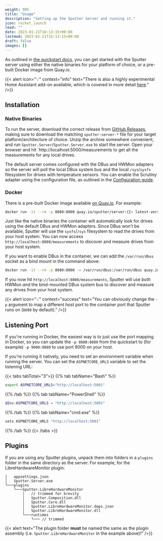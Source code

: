 ```yaml
---
weight: 905
title: "Usage"
description: "Setting up the Sputter Server and running it."
icon: rocket_launch
lead: ""
date: 2023-01-21T16:13:15+00:00
lastmod: 2023-01-21T16:13:15+00:00
draft: false
images: []
---
```


As outlined in [the quickstart docs](../quickstart.md), you can get started with the Sputter server using either the native binaries for your platform of choice, or a pre-built Docker image from Quay.io.

{{< alert icon="💡" context="info" text="There is also a highly experimental Home Assistant add-on available, which is covered in more detail [here](./home-assistant/addon.md)." />}}

<!-- > There is also a HA add-on available, which is documented in the [Home Assistant section](./home-assistant/) -->

## Installation

### Native Binaries

To run the server, download the correct release from [GitHub Releases](https://github.com/agc93/sputter/releases), making sure to download the matching `sputter-server-*` file for your target platform/architecture of choice. Unzip the archive somewhere convenient, and run `Sputter.Server`/`Sputter.Server.exe` to start the server. Open your browser and hit `http://localhost:5000/measurements to get all the measurements for any local drives.

The default server comes configured with the DBus and HWMon adapters so the server will poll the local DBus system bus and the local `/sys`/`sysfs` filesystem for drives with temperature sensors. You can enable the Scrutiny adapter using the configuration file, as outlined in the [Configuration guide](./configuration.md).

### Docker

There is a pre-built Docker image available [on Quay.io](https://quay.io/repository/sputter/server). For example:

```bash
docker run -it --rm -p 8080:8080 quay.io/sputter/server:{{< latest-version >}}
```

Just like the native binaries the container will automatically look for drives using the default DBus and HWMon adapters. Since DBus won't be available, Sputter will use the `sysfs`/`/sys` filesystem to read the drives from your host system. You can now access `http://localhost:8080/measurements` to discover and measure drives from your host system.

If you want to enable DBus in the container, we can add the `/var/run/dbus` socket as a bind mount in the command above:

```bash
docker run -it --rm -p 8080:8080 -v /var/run/dbus:/var/run/dbus quay.io/sputter/server:{{< latest-version >}}
```

If you now hit `http://localhost:8080/measurements`, Sputter will use _both_ HWMon _and_ the bind-mounted DBus system bus to discover and measure any drives from your host system. 

{{< alert icon="💡" context="success" text="You can obviously change the <code>-p</code> argument to map a different host port to the container port that Sputter runs on (<code>8080</code> by default)." />}}


## Listening Port

If you're running in Docker, the easiest way is to just use the port mapping in Docker, so you can update the `-p 8080:8080` from the quickstart to (for example) `-p 9000:8080` to use port 9000 on your host.

If you're running it natively, you need to set an environment variable when running the server. You can set the `ASPNETCORE_URLS` variable to set the listening URL:

{{< tabs tabTotal="3">}}
{{% tab tabName="Bash" %}}

```bash
export ASPNETCORE_URLS="http://localhost:5001"
```

{{% /tab %}}
{{% tab tabName="PowerShell" %}}

```powershell
$Env:ASPNETCORE_URLS = "http://localhost:5001"
```

{{% /tab %}}
{{% tab tabName="cmd.exe" %}}

```bat
setx ASPNETCORE_URLS "http://localhost:5001"
```

{{% /tab %}}
{{< /tabs >}}

## Plugins

If you are using any Sputter plugins, unpack them into folders in a `plugins` folder in the same directory as the server. For example, for the LibreHardwareMonitor plugin:

```text
│   appsettings.json
│   Sputter.Server.exe
└───plugins
	└───Sputter.LibreHardwareMonitor
		│   // trimmed for brevity
		│   Sputter.Composition.dll
		│   Sputter.Core.dll
		│   Sputter.LibreHardwareMonitor.deps.json
		│   Sputter.LibreHardwareMonitor.dll
		└───runtimes
			└─── // trimmed
```

{{< alert text="The plugin folder **must** be named the same as the plugin assembly (i.e. `Sputter.LibreHardwareMonitor` in the example above)!" />}}